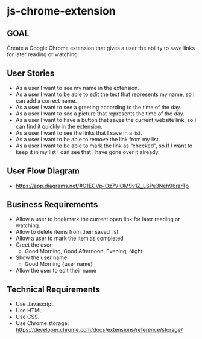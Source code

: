 # js-chrome-extension

## GOAL
Create a Google Chrome extension that gives a user the ability to save links for later reading or watching

## User Stories

* As a user I want to see my name in the extension.
* As a user I want to be able to edit the text that represents my name, so I can add a correct name.
* As a user I want to see a greeting according to the time of the day. 
* As a user I want to see a picture that represents the time of the day.
* As a user I want to have a button that saves the current website link, so I can find it quickly in the extension.
* As a user I want to see the links that I save in a list.
* As a user I want to be able to remove the link from my list.
* As a user I want to be able to mark the link as “checked”, so If I want to keep it in my list I can see that I have gone over it already.

## User Flow Diagram

* https://app.diagrams.net/#G1ECVp-Oz7VIOM9v1Z_LSPe3Neh96rzrTp

## Business Requirements

* Allow a user to bookmark the current open link for later reading or watching.
* Allow to delete items from their saved list.
* Allow a user to mark the item as completed
* Greet the user:
    * Good Morning, Good Afternoon, Evening, Night
* Show the user name:
    * Good Morning {user name}
* Allow the user to edit their name
	
## Technical Requirements

* Use Javascript.
* Use HTML.
* Use CSS.
* Use Chrome storage: https://developer.chrome.com/docs/extensions/reference/storage/

